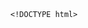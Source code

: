     <!DOCTYPE html>
<html lang="vi">
<head>
    <meta charset="UTF-8">
    <meta name="viewport" content="width=device-width, initial-scale=1.0">
    <title>Giới Thiệu Bản Thân - Nguyễn Thị Mai Anh</title>
    <style>
        @import url('https://fonts.googleapis.com/css2?family=Roboto:wght@400;700&display=swap');

        :root {
            --primary-color: #4A90E2; /* Màu xanh dương hiện đại */
            --secondary-color: #F8E71C; /* Màu hồng nhấb */
            --background-color: #F4F7F6; /* Nền xám nhạt */
            --card-background: #FFFFFF; /* Nền thẻ trắng */
            --text-color: #333333; /* Màu chữ đen xám */
        }

        body {
            font-family: 'Roboto', sans-serif;
            background-color: var(--background-color);
            color: var(--text-color);
            margin: 0;
            padding: 20px;
            display: flex;
            justify-content: center;
            align-items: center;
            min-height: 100vh;
        }

        .container {
            width: 90%;
            max-width: 800px;
            background-color: var(--card-background);
            border-radius: 15px;
            box-shadow: 0 10px 30px rgba(0, 0, 0, 0.1);
            padding: 30px;
            box-sizing: border-box;
        }

        header {
            text-align: center;
            padding-bottom: 20px;
            border-bottom: 3px solid var(--primary-color);
            margin-bottom: 30px;
        }

        header h1 {
            color: var(--primary-color);
            font-size: 2.5em;
            margin-bottom: 5px;
        }

        header p {
            color: #666;
            font-size: 1.1em;
            font-weight: 400;
        }

        /* Phần Nội Dung */
        .content-section {
            display: grid;
            grid-template-columns: 1fr;
            gap: 20px;
        }

        .info-card, .contact-card {
            background: var(--background-color);
            padding: 20px;
            border-radius: 10px;
            border-left: 5px solid var(--secondary-color);
        }

        .info-card h2, .contact-card h2 {
            color: var(--primary-color);
            margin-top: 0;
            border-bottom: 2px dashed #ccc;
            padding-bottom: 10px;
            margin-bottom: 15px;
        }

        .info-card ul, .contact-card ul {
            list-style: none;
            padding: 0;
        }

        .info-card li, .contact-card li {
            margin-bottom: 10px;
            line-height: 1.6;
        }

        .info-card li strong, .contact-card li strong {
            display: inline-block;
            width: 120px; /* Cố định độ rộng cho tiêu đề */
            color: var(--primary-color);
        }
        
        /* Thông tin liên hệ và Đường dẫn */
        .social-links {
            text-align: center;
            margin-top: 30px;
            padding-top: 20px;
            border-top: 1px solid #eee;
        }

        .social-links a {
            display: inline-block;
            background-color: var(--primary-color);
            color: white;
            text-decoration: none;
            padding: 10px 20px;
            border-radius: 25px;
            font-weight: 700;
            transition: background-color 0.3s, transform 0.3s;
            margin: 0 10px;
        }

        .social-links a:hover {
            background-color: #357ABD;
            transform: translateY(-3px);
            box-shadow: 0 5px 15px rgba(0, 0, 0, 0.2);
        }
        
        /* Icon (sử dụng emoji đơn giản) */
        .icon {
            margin-right: 10px;
        }

        /* Responsive */
        @media (min-width: 600px) {
            .content-section {
                grid-template-columns: 2fr 1fr; /* Chia cột cho màn hình lớn hơn */
            }
            .info-card {
                 grid-column: span 2; /* Phần thông tin cá nhân chiếm toàn bộ chiều rộng */
            }
        }
    </style>
</head>
<body>

    <div class="container">
        <header>
            <h1>🎉 Nguyễn Thị Mai Anh 🎉</h1>
            <p>Học sinh lớp 12A2 - Đam mê khám phá và học hỏi</p>
        </header>

        <div class="content-section">
            
            <div class="info-card">
                <h2>📝 Thông Tin Chung & Học Vấn</h2>
                <ul>
                    <li><span class="icon">🎂</span><strong>Ngày sinh:</strong> 14/03/2008</li>
                    <li><span class="icon">♀️</span><strong>Giới tính:</strong> Nữ</li>
                    <li><span class="icon">📍</span><strong>Địa chỉ:</strong> Phú Xuyên, Hà Nội</li>
                    <li><span class="icon">🏫</span><strong>Học Vấn:</strong> Học Sinh 12A2-K59-Phú Xuyên A</li>
                    <li><span class="icon">🎬</span><strong>Sở Thích:</strong> Xem Phim, Nghe nhạc, Ăn uống</li>
                </ul>
            </div>
            
            <div class="contact-card">
                <h2>📞 Liên Hệ</h2>
                 <ul>
                    <li><span class="icon">📱</span><strong>SĐT:</strong> 0369458308</li>
                </ul>
                <div class="social-links">
                    <h3>Kết Nối Với Mai Anh!</h3>
                    <a href="https://www.facebook.com/share/16awY73Mus/" target="_blank" rel="noopener noreferrer">
                        <span class="icon">👍</span> FaceBook
                    </a>
                </div>
            </div>
        </div>
        
    </div>

</body>
</html>
